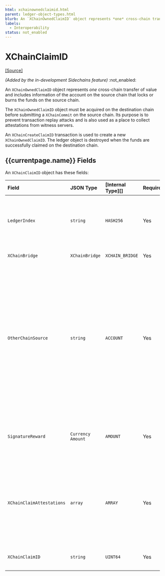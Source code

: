 ```yaml
---
html: xchainownedclaimid.html
parent: ledger-object-types.html
blurb: An `XChainOwnedClaimID` object represents *one* cross-chain transfer of value. 
labels:
  - Interoperability
status: not_enabled
---
```

# XChainClaimID
[[Source]](https://github.com/seelabs/rippled/blob/xchain/src/ripple/protocol/impl/LedgerFormats.cpp#L282-L295 "Source")

 _(Added by the in-development Sidechains feature)_ :not_enabled:

An `XChainOwnedClaimID` object represents *one* cross-chain transfer of value and includes information of the account on the source chain that locks or burns the funds on the source chain.

The `XChainOwnedClaimID` object must be acquired on the destination chain before submitting a `XChainCommit` on the source chain. Its purpose is to prevent transaction replay attacks and is also used as a place to collect attestations from witness servers.

An `XChainCreateClaimID` transaction is used to create a new `XChainOwnedClaimID`. The ledger object is destroyed when the funds are successfully claimed on the destination chain.

<!--
## Example {{currentpage.name}} JSON

```json

```
-->

## {{currentpage.name}} Fields


An `XChainClaimID` object has these fields:

| Field                     | JSON Type         | [Internal Type][] | Required? | Description     |
|:--------------------------|:------------------|:------------------|:----------|:----------------|
| `LedgerIndex`             | `string`          | `HASH256`         | Yes       | The ledger index is a hash of a unique prefix for `XChainOwnedClaimID`s, the actual `XChainClaimID` value, and the fields in `XChainBridge`. |
| `XChainBridge`            | `XChainBridge`    | `XCHAIN_BRIDGE`   | Yes       | The bridge the `XChainClaimID` correlates to. |
| `OtherChainSource`        | `string`          | `ACCOUNT`         | Yes       | The account that must send the corresponding `XChainCommit` on the source chain. The destination may be specified in the `XChainCommit` transaction, which means that if the `OtherChainSource` isn't specified, another account can try to specify a different destination and steal the funds. This also allows tracking only a single set of signatures, since we know which account will send the `XChainCommit` transaction. |
| `SignatureReward`         | `Currency Amount` | `AMOUNT`          | Yes       | The total amount to pay the witness servers for their signatures. It must be at least the value of `SignatureReward` in the `Bridge` ledger object. |
| `XChainClaimAttestations` | `array`           | `ARRAY`           | Yes       | Attestations collected from the witness servers. This includes the parameters needed to recreate the message that was signed, including the amount, which chain (locking or issuing), optional destination, and reward account for that signature. |
| `XChainClaimID`           | `string`          | `UINT64`          | Yes       | The unique sequence number for a cross-chain transfer. |
